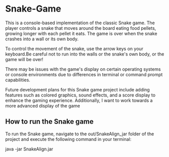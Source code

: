 <h1>Snake-Game</h1>
<p>This is a console-based implementation of the classic Snake game. The player controls a snake that moves around the board eating food pellets, growing longer with each pellet it eats. The game is over when the snake crashes into a wall or its own body.</p>
<p>To control the movement of the snake, use the arrow keys on your keyboard.Be careful not to run into the walls or the snake's own body, or the game will be over!</p>
<p>
<p>
There may be issues with the game's display on certain operating systems or console environments due to differences in terminal or command prompt capabilities. </p>

<p>Future development plans for this Snake game project include adding features such as colored graphics, sound effects, and a score display to enhance the gaming experience. Additionally, I want to work towards a more advanced display of the game</p>
<h2>How to run the Snake game</h2>
<p>To run the Snake game, navigate to the out/SnakeAlign_jar folder of the project and execute the following command in your terminal:</p>
<p>java -jar SnakeAlign.jar</p>